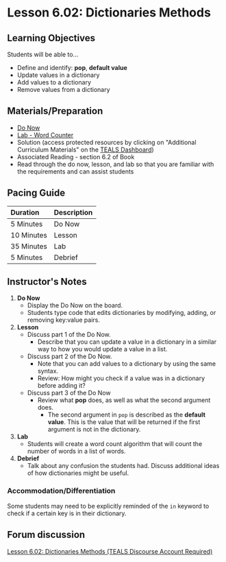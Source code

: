 # Lesson 6.02: Dictionaries Methods

## Learning Objectives

Students will be able to...

* Define and identify: **pop**, **default value**
* Update values in a dictionary
* Add values to a dictionary
* Remove values from a dictionary 

## Materials/Preparation

* [Do Now](do_now.md)
* [Lab - Word Counter](lab.md)
* Solution \(access protected resources by clicking on "Additional Curriculum Materials" on the [TEALS Dashboard](http:/www.tealsk12.org/dashboard)\)
* Associated Reading - section 6.2 of Book
* Read through the do now, lesson, and lab so that you are familiar with the requirements and can assist students

## Pacing Guide

| **Duration** | **Description** |
| :--- | :--- |
| 5 Minutes | Do Now |
| 10 Minutes | Lesson |
| 35 Minutes | Lab |
| 5 Minutes | Debrief |

## Instructor's Notes

1. **Do Now**
   * Display the Do Now on the board.
   * Students type code that edits dictionaries by modifying, adding, or removing key:value pairs.
2. **Lesson**
   * Discuss part 1 of the Do Now.
     * Describe that you can update a value in a dictionary in a similar way to how you would update a value in a list.
   * Discuss part 2 of the Do Now.
     * Note that you can add values to a dictionary by using the same syntax.
     * Review: How might you check if a value was in a dictionary before adding it? 
   * Discuss part 3 of the Do Now 
     * Review what **pop** does, as well as what the second argument does.
       * The second argument in `pop` is described as the **default value**. This is the value that will be returned if the first argument is not in the dictionary. 
3. **Lab**    
   * Students will create a word count algorithm that will count the number of words in a list of words. 
4. **Debrief**
   * Talk about any confusion the students had. Discuss additional ideas of how dictionaries might be useful. 

### Accommodation/Differentiation

Some students may need to be explicitly reminded of the `in` keyword to check if a certain key is in their dictionary.

## Forum discussion

[Lesson 6.02: Dictionaries Methods \(TEALS Discourse Account Required\)](https://forums.tealsk12.org/c/2nd-semester-unit-6-dictionaries/lesson-6-02-dictionaries-methods)

